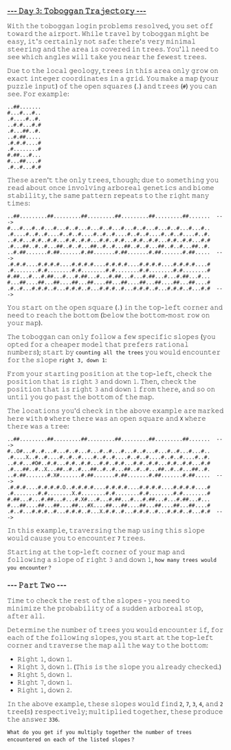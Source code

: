 ### [--- 𝙳𝚊𝚢 𝟹: 𝚃𝚘𝚋𝚘𝚐𝚐𝚊𝚗 𝚃𝚛𝚊𝚓𝚎𝚌𝚝𝚘𝚛𝚢 ---](https://adventofcode.com/2020/day/3)

𝚆𝚒𝚝𝚑 𝚝𝚑𝚎 𝚝𝚘𝚋𝚘𝚐𝚐𝚊𝚗 𝚕𝚘𝚐𝚒𝚗 𝚙𝚛𝚘𝚋𝚕𝚎𝚖𝚜 𝚛𝚎𝚜𝚘𝚕𝚟𝚎𝚍, 𝚢𝚘𝚞 𝚜𝚎𝚝 𝚘𝚏𝚏 𝚝𝚘𝚠𝚊𝚛𝚍 𝚝𝚑𝚎 𝚊𝚒𝚛𝚙𝚘𝚛𝚝. 𝚆𝚑𝚒𝚕𝚎 𝚝𝚛𝚊𝚟𝚎𝚕 𝚋𝚢 𝚝𝚘𝚋𝚘𝚐𝚐𝚊𝚗 𝚖𝚒𝚐𝚑𝚝 𝚋𝚎 𝚎𝚊𝚜𝚢, 𝚒𝚝'𝚜 𝚌𝚎𝚛𝚝𝚊𝚒𝚗𝚕𝚢 𝚗𝚘𝚝 𝚜𝚊𝚏𝚎: 𝚝𝚑𝚎𝚛𝚎'𝚜 𝚟𝚎𝚛𝚢 𝚖𝚒𝚗𝚒𝚖𝚊𝚕 𝚜𝚝𝚎𝚎𝚛𝚒𝚗𝚐 𝚊𝚗𝚍 𝚝𝚑𝚎 𝚊𝚛𝚎𝚊 𝚒𝚜 𝚌𝚘𝚟𝚎𝚛𝚎𝚍 𝚒𝚗 𝚝𝚛𝚎𝚎𝚜. 𝚈𝚘𝚞'𝚕𝚕 𝚗𝚎𝚎𝚍 𝚝𝚘 𝚜𝚎𝚎 𝚠𝚑𝚒𝚌𝚑 𝚊𝚗𝚐𝚕𝚎𝚜 𝚠𝚒𝚕𝚕 𝚝𝚊𝚔𝚎 𝚢𝚘𝚞 𝚗𝚎𝚊𝚛 𝚝𝚑𝚎 𝚏𝚎𝚠𝚎𝚜𝚝 𝚝𝚛𝚎𝚎𝚜.

𝙳𝚞𝚎 𝚝𝚘 𝚝𝚑𝚎 𝚕𝚘𝚌𝚊𝚕 𝚐𝚎𝚘𝚕𝚘𝚐𝚢, 𝚝𝚛𝚎𝚎𝚜 𝚒𝚗 𝚝𝚑𝚒𝚜 𝚊𝚛𝚎𝚊 𝚘𝚗𝚕𝚢 𝚐𝚛𝚘𝚠 𝚘𝚗 𝚎𝚡𝚊𝚌𝚝 𝚒𝚗𝚝𝚎𝚐𝚎𝚛 𝚌𝚘𝚘𝚛𝚍𝚒𝚗𝚊𝚝𝚎𝚜 𝚒𝚗 𝚊 𝚐𝚛𝚒𝚍. 𝚈𝚘𝚞 𝚖𝚊𝚔𝚎 𝚊 𝚖𝚊𝚙 (𝚢𝚘𝚞𝚛 𝚙𝚞𝚣𝚣𝚕𝚎 𝚒𝚗𝚙𝚞𝚝) 𝚘𝚏 𝚝𝚑𝚎 𝚘𝚙𝚎𝚗 𝚜𝚚𝚞𝚊𝚛𝚎𝚜 (`.`) 𝚊𝚗𝚍 𝚝𝚛𝚎𝚎𝚜 (`#`) 𝚢𝚘𝚞 𝚌𝚊𝚗 𝚜𝚎𝚎. 𝙵𝚘𝚛 𝚎𝚡𝚊𝚖𝚙𝚕𝚎:

```
..##.......
#...#...#..
.#....#..#.
..#.#...#.#
.#...##..#.
..#.##.....
.#.#.#....#
.#........#
#.##...#...
#...##....#
.#..#...#.#
```

𝚃𝚑𝚎𝚜𝚎 𝚊𝚛𝚎𝚗'𝚝 𝚝𝚑𝚎 𝚘𝚗𝚕𝚢 𝚝𝚛𝚎𝚎𝚜, 𝚝𝚑𝚘𝚞𝚐𝚑; 𝚍𝚞𝚎 𝚝𝚘 𝚜𝚘𝚖𝚎𝚝𝚑𝚒𝚗𝚐 𝚢𝚘𝚞 𝚛𝚎𝚊𝚍 𝚊𝚋𝚘𝚞𝚝 𝚘𝚗𝚌𝚎 𝚒𝚗𝚟𝚘𝚕𝚟𝚒𝚗𝚐 𝚊𝚛𝚋𝚘𝚛𝚎𝚊𝚕 𝚐𝚎𝚗𝚎𝚝𝚒𝚌𝚜 𝚊𝚗𝚍 𝚋𝚒𝚘𝚖𝚎 𝚜𝚝𝚊𝚋𝚒𝚕𝚒𝚝𝚢, 𝚝𝚑𝚎 𝚜𝚊𝚖𝚎 𝚙𝚊𝚝𝚝𝚎𝚛𝚗 𝚛𝚎𝚙𝚎𝚊𝚝𝚜 𝚝𝚘 𝚝𝚑𝚎 𝚛𝚒𝚐𝚑𝚝 𝚖𝚊𝚗𝚢 𝚝𝚒𝚖𝚎𝚜:

```
..##.........##.........##.........##.........##.........##.......  --->
#...#...#..#...#...#..#...#...#..#...#...#..#...#...#..#...#...#..
.#....#..#..#....#..#..#....#..#..#....#..#..#....#..#..#....#..#.
..#.#...#.#..#.#...#.#..#.#...#.#..#.#...#.#..#.#...#.#..#.#...#.#
.#...##..#..#...##..#..#...##..#..#...##..#..#...##..#..#...##..#.
..#.##.......#.##.......#.##.......#.##.......#.##.......#.##.....  --->
.#.#.#....#.#.#.#....#.#.#.#....#.#.#.#....#.#.#.#....#.#.#.#....#
.#........#.#........#.#........#.#........#.#........#.#........#
#.##...#...#.##...#...#.##...#...#.##...#...#.##...#...#.##...#...
#...##....##...##....##...##....##...##....##...##....##...##....#
.#..#...#.#.#..#...#.#.#..#...#.#.#..#...#.#.#..#...#.#.#..#...#.#  --->
```

𝚈𝚘𝚞 𝚜𝚝𝚊𝚛𝚝 𝚘𝚗 𝚝𝚑𝚎 𝚘𝚙𝚎𝚗 𝚜𝚚𝚞𝚊𝚛𝚎 (`.`) 𝚒𝚗 𝚝𝚑𝚎 𝚝𝚘𝚙-𝚕𝚎𝚏𝚝 𝚌𝚘𝚛𝚗𝚎𝚛 𝚊𝚗𝚍 𝚗𝚎𝚎𝚍 𝚝𝚘 𝚛𝚎𝚊𝚌𝚑 𝚝𝚑𝚎 𝚋𝚘𝚝𝚝𝚘𝚖 (𝚋𝚎𝚕𝚘𝚠 𝚝𝚑𝚎 𝚋𝚘𝚝𝚝𝚘𝚖-𝚖𝚘𝚜𝚝 𝚛𝚘𝚠 𝚘𝚗 𝚢𝚘𝚞𝚛 𝚖𝚊𝚙).

𝚃𝚑𝚎 𝚝𝚘𝚋𝚘𝚐𝚐𝚊𝚗 𝚌𝚊𝚗 𝚘𝚗𝚕𝚢 𝚏𝚘𝚕𝚕𝚘𝚠 𝚊 𝚏𝚎𝚠 𝚜𝚙𝚎𝚌𝚒𝚏𝚒𝚌 𝚜𝚕𝚘𝚙𝚎𝚜 (𝚢𝚘𝚞 𝚘𝚙𝚝𝚎𝚍 𝚏𝚘𝚛 𝚊 𝚌𝚑𝚎𝚊𝚙𝚎𝚛 𝚖𝚘𝚍𝚎𝚕 𝚝𝚑𝚊𝚝 𝚙𝚛𝚎𝚏𝚎𝚛𝚜 𝚛𝚊𝚝𝚒𝚘𝚗𝚊𝚕 𝚗𝚞𝚖𝚋𝚎𝚛𝚜); 𝚜𝚝𝚊𝚛𝚝 𝚋𝚢 `𝚌𝚘𝚞𝚗𝚝𝚒𝚗𝚐 𝚊𝚕𝚕 𝚝𝚑𝚎 𝚝𝚛𝚎𝚎𝚜` 𝚢𝚘𝚞 𝚠𝚘𝚞𝚕𝚍 𝚎𝚗𝚌𝚘𝚞𝚗𝚝𝚎𝚛 𝚏𝚘𝚛 𝚝𝚑𝚎 𝚜𝚕𝚘𝚙𝚎 `𝚛𝚒𝚐𝚑𝚝 𝟹, 𝚍𝚘𝚠𝚗 𝟷`:

𝙵𝚛𝚘𝚖 𝚢𝚘𝚞𝚛 𝚜𝚝𝚊𝚛𝚝𝚒𝚗𝚐 𝚙𝚘𝚜𝚒𝚝𝚒𝚘𝚗 𝚊𝚝 𝚝𝚑𝚎 𝚝𝚘𝚙-𝚕𝚎𝚏𝚝, 𝚌𝚑𝚎𝚌𝚔 𝚝𝚑𝚎 𝚙𝚘𝚜𝚒𝚝𝚒𝚘𝚗 𝚝𝚑𝚊𝚝 𝚒𝚜 𝚛𝚒𝚐𝚑𝚝 𝟹 𝚊𝚗𝚍 𝚍𝚘𝚠𝚗 𝟷. 𝚃𝚑𝚎𝚗, 𝚌𝚑𝚎𝚌𝚔 𝚝𝚑𝚎 𝚙𝚘𝚜𝚒𝚝𝚒𝚘𝚗 𝚝𝚑𝚊𝚝 𝚒𝚜 𝚛𝚒𝚐𝚑𝚝 𝟹 𝚊𝚗𝚍 𝚍𝚘𝚠𝚗 𝟷 𝚏𝚛𝚘𝚖 𝚝𝚑𝚎𝚛𝚎, 𝚊𝚗𝚍 𝚜𝚘 𝚘𝚗 𝚞𝚗𝚝𝚒𝚕 𝚢𝚘𝚞 𝚐𝚘 𝚙𝚊𝚜𝚝 𝚝𝚑𝚎 𝚋𝚘𝚝𝚝𝚘𝚖 𝚘𝚏 𝚝𝚑𝚎 𝚖𝚊𝚙.

𝚃𝚑𝚎 𝚕𝚘𝚌𝚊𝚝𝚒𝚘𝚗𝚜 𝚢𝚘𝚞'𝚍 𝚌𝚑𝚎𝚌𝚔 𝚒𝚗 𝚝𝚑𝚎 𝚊𝚋𝚘𝚟𝚎 𝚎𝚡𝚊𝚖𝚙𝚕𝚎 𝚊𝚛𝚎 𝚖𝚊𝚛𝚔𝚎𝚍 𝚑𝚎𝚛𝚎 𝚠𝚒𝚝𝚑 `O` 𝚠𝚑𝚎𝚛𝚎 𝚝𝚑𝚎𝚛𝚎 𝚠𝚊𝚜 𝚊𝚗 𝚘𝚙𝚎𝚗 𝚜𝚚𝚞𝚊𝚛𝚎 𝚊𝚗𝚍 `X` 𝚠𝚑𝚎𝚛𝚎 𝚝𝚑𝚎𝚛𝚎 𝚠𝚊𝚜 𝚊 𝚝𝚛𝚎𝚎:

```
..##.........##.........##.........##.........##.........##.......  --->
#..O#...#..#...#...#..#...#...#..#...#...#..#...#...#..#...#...#..
.#....X..#..#....#..#..#....#..#..#....#..#..#....#..#..#....#..#.
..#.#...#O#..#.#...#.#..#.#...#.#..#.#...#.#..#.#...#.#..#.#...#.#
.#...##..#..X...##..#..#...##..#..#...##..#..#...##..#..#...##..#.
..#.##.......#.X#.......#.##.......#.##.......#.##.......#.##.....  --->
.#.#.#....#.#.#.#.O..#.#.#.#....#.#.#.#....#.#.#.#....#.#.#.#....#
.#........#.#........X.#........#.#........#.#........#.#........#
#.##...#...#.##...#...#.X#...#...#.##...#...#.##...#...#.##...#...
#...##....##...##....##...#X....##...##....##...##....##...##....#
.#..#...#.#.#..#...#.#.#..#...X.#.#..#...#.#.#..#...#.#.#..#...#.#  --->
```

𝙸𝚗 𝚝𝚑𝚒𝚜 𝚎𝚡𝚊𝚖𝚙𝚕𝚎, 𝚝𝚛𝚊𝚟𝚎𝚛𝚜𝚒𝚗𝚐 𝚝𝚑𝚎 𝚖𝚊𝚙 𝚞𝚜𝚒𝚗𝚐 𝚝𝚑𝚒𝚜 𝚜𝚕𝚘𝚙𝚎 𝚠𝚘𝚞𝚕𝚍 𝚌𝚊𝚞𝚜𝚎 𝚢𝚘𝚞 𝚝𝚘 𝚎𝚗𝚌𝚘𝚞𝚗𝚝𝚎𝚛 `𝟽` 𝚝𝚛𝚎𝚎𝚜.

𝚂𝚝𝚊𝚛𝚝𝚒𝚗𝚐 𝚊𝚝 𝚝𝚑𝚎 𝚝𝚘𝚙-𝚕𝚎𝚏𝚝 𝚌𝚘𝚛𝚗𝚎𝚛 𝚘𝚏 𝚢𝚘𝚞𝚛 𝚖𝚊𝚙 𝚊𝚗𝚍 𝚏𝚘𝚕𝚕𝚘𝚠𝚒𝚗𝚐 𝚊 𝚜𝚕𝚘𝚙𝚎 𝚘𝚏 𝚛𝚒𝚐𝚑𝚝 𝟹 𝚊𝚗𝚍 𝚍𝚘𝚠𝚗 𝟷, `𝚑𝚘𝚠 𝚖𝚊𝚗𝚢 𝚝𝚛𝚎𝚎𝚜 𝚠𝚘𝚞𝚕𝚍 𝚢𝚘𝚞 𝚎𝚗𝚌𝚘𝚞𝚗𝚝𝚎𝚛？`

### --- 𝙿𝚊𝚛𝚝 𝚃𝚠𝚘 ---

𝚃𝚒𝚖𝚎 𝚝𝚘 𝚌𝚑𝚎𝚌𝚔 𝚝𝚑𝚎 𝚛𝚎𝚜𝚝 𝚘𝚏 𝚝𝚑𝚎 𝚜𝚕𝚘𝚙𝚎𝚜 - 𝚢𝚘𝚞 𝚗𝚎𝚎𝚍 𝚝𝚘 𝚖𝚒𝚗𝚒𝚖𝚒𝚣𝚎 𝚝𝚑𝚎 𝚙𝚛𝚘𝚋𝚊𝚋𝚒𝚕𝚒𝚝𝚢 𝚘𝚏 𝚊 𝚜𝚞𝚍𝚍𝚎𝚗 𝚊𝚛𝚋𝚘𝚛𝚎𝚊𝚕 𝚜𝚝𝚘𝚙, 𝚊𝚏𝚝𝚎𝚛 𝚊𝚕𝚕.

𝙳𝚎𝚝𝚎𝚛𝚖𝚒𝚗𝚎 𝚝𝚑𝚎 𝚗𝚞𝚖𝚋𝚎𝚛 𝚘𝚏 𝚝𝚛𝚎𝚎𝚜 𝚢𝚘𝚞 𝚠𝚘𝚞𝚕𝚍 𝚎𝚗𝚌𝚘𝚞𝚗𝚝𝚎𝚛 𝚒𝚏, 𝚏𝚘𝚛 𝚎𝚊𝚌𝚑 𝚘𝚏 𝚝𝚑𝚎 𝚏𝚘𝚕𝚕𝚘𝚠𝚒𝚗𝚐 𝚜𝚕𝚘𝚙𝚎𝚜, 𝚢𝚘𝚞 𝚜𝚝𝚊𝚛𝚝 𝚊𝚝 𝚝𝚑𝚎 𝚝𝚘𝚙-𝚕𝚎𝚏𝚝 𝚌𝚘𝚛𝚗𝚎𝚛 𝚊𝚗𝚍 𝚝𝚛𝚊𝚟𝚎𝚛𝚜𝚎 𝚝𝚑𝚎 𝚖𝚊𝚙 𝚊𝚕𝚕 𝚝𝚑𝚎 𝚠𝚊𝚢 𝚝𝚘 𝚝𝚑𝚎 𝚋𝚘𝚝𝚝𝚘𝚖:

- 𝚁𝚒𝚐𝚑𝚝 𝟷, 𝚍𝚘𝚠𝚗 𝟷.
- 𝚁𝚒𝚐𝚑𝚝 𝟹, 𝚍𝚘𝚠𝚗 𝟷. (𝚃𝚑𝚒𝚜 𝚒𝚜 𝚝𝚑𝚎 𝚜𝚕𝚘𝚙𝚎 𝚢𝚘𝚞 𝚊𝚕𝚛𝚎𝚊𝚍𝚢 𝚌𝚑𝚎𝚌𝚔𝚎𝚍.)
- 𝚁𝚒𝚐𝚑𝚝 𝟻, 𝚍𝚘𝚠𝚗 𝟷.
- 𝚁𝚒𝚐𝚑𝚝 𝟽, 𝚍𝚘𝚠𝚗 𝟷.
- 𝚁𝚒𝚐𝚑𝚝 𝟷, 𝚍𝚘𝚠𝚗 𝟸.

𝙸𝚗 𝚝𝚑𝚎 𝚊𝚋𝚘𝚟𝚎 𝚎𝚡𝚊𝚖𝚙𝚕𝚎, 𝚝𝚑𝚎𝚜𝚎 𝚜𝚕𝚘𝚙𝚎𝚜 𝚠𝚘𝚞𝚕𝚍 𝚏𝚒𝚗𝚍 `𝟸`, `𝟽`, `𝟹`, `𝟺`, 𝚊𝚗𝚍 `𝟸` 𝚝𝚛𝚎𝚎(𝚜) 𝚛𝚎𝚜𝚙𝚎𝚌𝚝𝚒𝚟𝚎𝚕𝚢; 𝚖𝚞𝚕𝚝𝚒𝚙𝚕𝚒𝚎𝚍 𝚝𝚘𝚐𝚎𝚝𝚑𝚎𝚛, 𝚝𝚑𝚎𝚜𝚎 𝚙𝚛𝚘𝚍𝚞𝚌𝚎 𝚝𝚑𝚎 𝚊𝚗𝚜𝚠𝚎𝚛 `𝟹𝟹𝟼`.

`𝚆𝚑𝚊𝚝 𝚍𝚘 𝚢𝚘𝚞 𝚐𝚎𝚝 𝚒𝚏 𝚢𝚘𝚞 𝚖𝚞𝚕𝚝𝚒𝚙𝚕𝚢 𝚝𝚘𝚐𝚎𝚝𝚑𝚎𝚛 𝚝𝚑𝚎 𝚗𝚞𝚖𝚋𝚎𝚛 𝚘𝚏 𝚝𝚛𝚎𝚎𝚜 𝚎𝚗𝚌𝚘𝚞𝚗𝚝𝚎𝚛𝚎𝚍 𝚘𝚗 𝚎𝚊𝚌𝚑 𝚘𝚏 𝚝𝚑𝚎 𝚕𝚒𝚜𝚝𝚎𝚍 𝚜𝚕𝚘𝚙𝚎𝚜？`